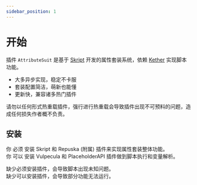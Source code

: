 ```yaml
---
sidebar_position: 1
---
```


# 开始

插件 `AttributeSuit` 是基于 [Skript](https://github.com/SkriptLang/Skript/releases) 开发的属性套装系统，依赖 [Kether](https://www.yuque.com/sacredcraft/kether) 实现脚本功能。  

* 大多异步实现，稳定不卡服  
* 套装配置简洁，萌新也能懂  
* 更新快，兼容诸多热门插件  

请勿以任何形式热重载插件，强行进行热重载会导致插件出现不可预料的问题，造成任何损失作者概不负责。  

## 安装

你 必须 安装 Skript 和 Repuska (附属) 插件来实现属性套装整体功能。  
你 可以 安装 Vulpecula 和 PlaceholderAPI 插件做到脚本执行和变量解析。  

缺少必须安装插件，会导致脚本出现未知问题。  
缺少可以安装插件，会导致部分功能无法运行。  

